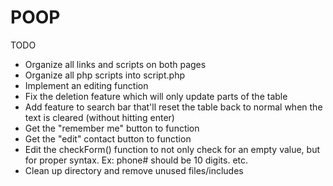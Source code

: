 # POOP
TODO

- Organize all links and scripts on both pages
- Organize all php scripts into script.php
- Implement an editing function
- Fix the deletion feature which will only update parts of the table
- Add feature to search bar that'll reset the table back to normal when the text is cleared (without hitting enter)
- Get the "remember me" button to function
- Get the "edit" contact button to function
- Edit the checkForm() function to not only check for an empty value, but for proper syntax. Ex: phone# should be 10 digits. etc.
- Clean up directory and remove unused files/includes
